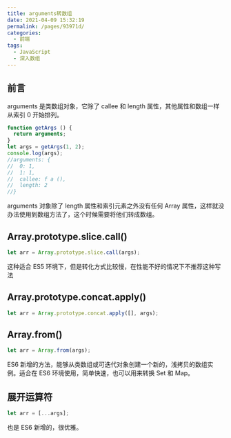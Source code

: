 ```yaml
---
title: arguments转数组
date: 2021-04-09 15:32:19
permalink: /pages/93971d/
categories:
  - 前端
tags:
  - JavaScript
  - 深入数组
---
```

## 前言
arguments 是类数组对象，它除了 callee 和 length 属性，其他属性和数组一样从索引 0 开始排列。
```javascript
function getArgs () {
  return arguments;
}
let args = getArgs(1, 2);
console.log(args);
//arguments: {
//  0: 1,
//  1: 1,
//  callee: f a (),
//  length: 2
//}
```
arguments 对象除了 length 属性和索引元素之外没有任何 Array 属性，这样就没办法使用到数组方法了，这个时候需要将他们转成数组。


## Array.prototype.slice.call()
```javascript
let arr = Array.prototype.slice.call(args);
```
这种适合 ES5 环境下，但是转化方式比较慢，在性能不好的情况下不推荐这种写法

## Array.prototype.concat.apply()
```javascript
let arr = Array.prototype.concat.apply([], args);
```

## Array.from()
```javascript
let arr = Array.from(args);
```
ES6 新增的方法，能够从类数组或可迭代对象创建一个新的，浅拷贝的数组实例。适合在 ES6 环境使用，简单快速，也可以用来转换 Set 和 Map。

## 展开运算符
```javascript
let arr = [...args];
```
也是 ES6 新增的，很优雅。